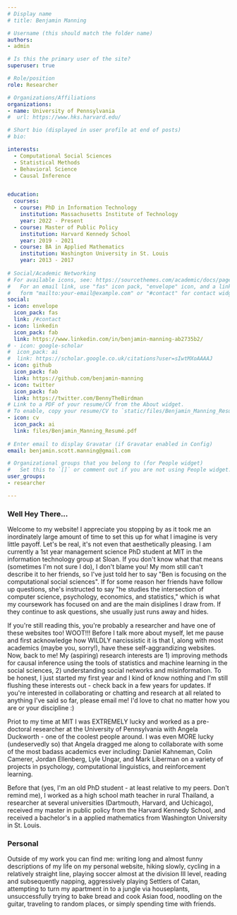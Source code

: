 ```yaml
---
# Display name
# title: Benjamin Manning

# Username (this should match the folder name)
authors: 
- admin

# Is this the primary user of the site?
superuser: true

# Role/position
role: Researcher

# Organizations/Affiliations
organizations:
- name: University of Pennsylvania
#  url: https://www.hks.harvard.edu/

# Short bio (displayed in user profile at end of posts)
# bio: 

interests:
  - Computational Social Sciences
  - Statistical Methods
  - Behavioral Science
  - Causal Inference


education:
  courses:
  - course: PhD in Information Technology
    institution: Massachusetts Institute of Technology
    year: 2022 - Present
  - course: Master of Public Policy
    institution: Harvard Kennedy School
    year: 2019 - 2021
  - course: BA in Applied Mathematics
    institution: Washington University in St. Louis
    year: 2013 - 2017
    
# Social/Academic Networking
# For available icons, see: https://sourcethemes.com/academic/docs/page-builder/#icons
#   For an email link, use "fas" icon pack, "envelope" icon, and a link in the
#   form "mailto:your-email@example.com" or "#contact" for contact widget.
social:
- icon: envelope
  icon_pack: fas
  link: /#contact
- icon: linkedin
  icon_pack: fab
  link: https://www.linkedin.com/in/benjamin-manning-ab2735b2/
# - icon: google-scholar
#  icon_pack: ai
#  link: https://scholar.google.co.uk/citations?user=sIwtMXoAAAAJ
- icon: github
  icon_pack: fab
  link: https://github.com/benjamin-manning
- icon: twitter
  icon_pack: fab
  link: https://twitter.com/BennyTheBirdman
# Link to a PDF of your resume/CV from the About widget.
# To enable, copy your resume/CV to `static/files/Benjamin_Manning_Resumé.pdf` and uncomment the lines below.
- icon: cv
  icon_pack: ai
  link: files/Benjamin_Manning_Resumé.pdf
  
# Enter email to display Gravatar (if Gravatar enabled in Config)
email: benjamin.scott.manning@gmail.com

# Organizational groups that you belong to (for People widget)
#   Set this to `[]` or comment out if you are not using People widget.
user_groups:
- researcher

---
```

### **Well Hey There...**

Welcome to my website! I appreciate you stopping by as it took me an inordinately large amount of time to set this up for what I imagine is very little payoff. Let's be real, it's not even that aesthetically pleasing. I am currently a 1st year management science PhD student at MIT in the information technology group at Sloan. If you don't know what that means (sometimes I'm not sure I do), I don't blame you! My mom still can't describe it to her friends, so I've just told her to say "Ben is focusing on the computational social sciences". If for some reason her friends have follow up questions, she's instructed to say "he studies the intersection of computer science, psychology, economics, and statistics," which is what my coursework has focused on and are the main disiplines I draw from. If they continue to ask questions, she usually just runs away and hides.

If you're still reading this, you're probably a researcher and have one of these websites too! WOOT!!! Before I talk more about myself, let me pause and first acknowledge how WILDLY narcissistic it is that I, along with most academics (maybe you, sorry!), have these self-aggrandizing websites. Now, back to me! My (aspiring) research interests are 1) improving methods for causal inference using the tools of statistics and machine learning in the social sciences, 2) understanding social networks and misinformation. To be honest, I just started my first year and I kind of know nothing and I'm still flushing these interests out - check back in a few years for updates. If you're interested in collaborating or chatting and research at all related to anything I've said so far, please email me! I'd love to chat no matter how you are or your discipline :)

Priot to my time at MIT I was EXTREMELY lucky and worked as a pre-doctoral researcher at the University of Pennsylvania with Angela Duckworth - one of the coolest people around. I was even MORE lucky (undeservedly so) that Angela dragged me along to collaborate with some of the most badass academics ever including: Daniel Kahneman, Colin Camerer, Jordan Ellenberg, Lyle Ungar, and Mark Liberman on a variety of projects in psychology, computational linguistics, and reinforcement learning. 

Before that (yes, I'm an old PhD student - at least relative to my peers. Don't remind me), I worked as a high school math teacher in rural Thailand, a researcher at several universities (Dartmouth, Harvard, and Uchicago), received my master in public policy from the Harvard Kennedy School, and received a bachelor's in a applied mathematics from Washington University in St. Louis.

### **Personal**

Outside of my work you can find me: writing long and almost funny descriptions of my life on my personal website, hiking slowly, cycling in a relatively straight line, playing soccer almost at the division III level, reading and subsequently napping, aggressively playing Settlers of Catan, attempting to turn my apartment in to a jungle via houseplants, unsuccessfully trying to bake bread and cook Asian food, noodling on the guitar, traveling to random places, or simply spending time with friends.
